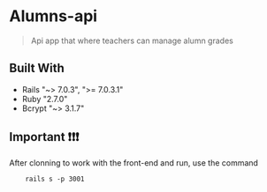 # Alumns-api

> Api app that where teachers can manage alumn grades


## Built With

- Rails "~> 7.0.3", ">= 7.0.3.1"
- Ruby "2.7.0"
- Bcrypt "~> 3.1.7"


## Important ❗❗❗

After clonning to work with the front-end and run, use the command 
      
        rails s -p 3001
